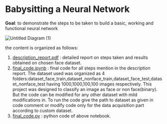 # Babysitting a Neural Network
**Goal**: to demonstrate the steps to be taken to build a basic, working and functional neural network


![Untitled Diagram (1)](https://user-images.githubusercontent.com/70597312/103558044-13fb3780-4eda-11eb-89c4-110e88061717.png)


the content is organized as follows:

1. [description_report.pdf](https://github.com/VM-Kumar/Babysitting-a-Neural-Network/blob/main/description_report.pdf) : detailed report on steps taken and results obtained on chosen face dataset.
2. [final_code.ipynb](https://github.com/VM-Kumar/Babysitting-a-Neural-Network/blob/main/final_code.ipynb) : final code for all steps mention in the description report. The dataset used was organized as 4 folders:dataset_face_train,dataset_nonface_train,dataset_face_test,dataset_nonface_test having 1000,1000,100,100 images respectively. This project was designed to classify an image as face or non face(binary). But the code can be modified for any other dataset with mild modifications in. To run the code give the path to dataset as given in code comment or modify code only for the data acquisition part according to custom dataset.
3. [final_code.py](https://github.com/VM-Kumar/Babysitting-a-Neural-Network/blob/main/final_code.py) : python code of above notebook.
